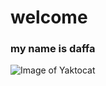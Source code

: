 # welcome
### my name is daffa
![Image of Yaktocat](https://octodex.github.com/images/yaktocat.png)

